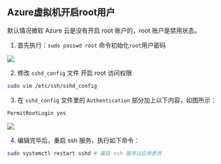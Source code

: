 ## Azure虚拟机开启root用户

默认情况微软 Azure 云是没有开启 root 账户的，root 账户是禁用状态。

1. 首先执行：`sudo passwd root` 命令初始化`root`用户密码

![](https://picgo-img-repo.oss-cn-beijing.aliyuncs.com/img/74b92af332c70ce1061225c82f390b15.png)

2. 修改 `sshd_config` 文件 开启 root 访问权限

```bash
sudo vim /etc/ssh/sshd_config
```

3. 在 `sshd_config` 文件里的 `Authentication` 部分加上以下内容，如图所示：

```bash
PermitRootLogin yes
```

![](https://picgo-img-repo.oss-cn-beijing.aliyuncs.com/img/bd6ed50ef35966c2e3b6706c0b018865.png)

4. 编辑完毕后，重启 ssh 服务，执行如下命令：

```bash
sudo systemctl restart sshd # 重启 ssh 服务以应用更改
```

